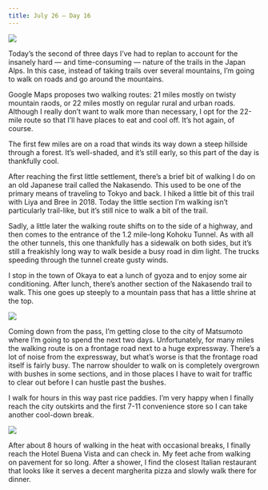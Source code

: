 ```yaml
---
title: July 26 — Day 16
---
```


![](./images/IMG_8558.jpg)

Today’s the second of three days I’ve had to replan to account for the insanely hard — and time-consuming — nature of the trails in the Japan Alps. In this case, instead of taking trails over several mountains, I’m going to walk on roads and go around the mountains.

Google Maps proposes two walking routes: 21 miles mostly on twisty mountain raods, or 22 miles mostly on regular rural and urban roads. Although I really don’t want to walk more than necessary, I opt for the 22-mile route so that I’ll have places to eat and cool off. It’s hot again, of course.

The first few miles are on a road that winds its way down a steep hillside through a forest. It’s well-shaded, and it’s still early, so this part of the day is thankfully cool.

After reaching the first little settlement, there’s a brief bit of walking I do on an old Japanese trail called the Nakasendo. This used to be one of the primary means of traveling to Tokyo and back. I hiked a little bit of this trail with Liya and Bree in 2018. Today the little section I’m walking isn’t particularly trail-like, but it’s still nice to walk a bit of the trail.

Sadly, a little later the walking route shifts on to the side of a highway, and then comes to the entrance of the 1.2 mile-long Kohoku Tunnel. As with all the other tunnels, this one thankfully has a sidewalk on both sides, but it’s still a freakishly long way to walk beside a busy road in dim light. The trucks speeding through the tunnel create gusty winds.

I stop in the town of Okaya to eat a lunch of gyoza and to enjoy some air conditioning. After lunch, there’s another section of the Nakasendo trail to walk. This one goes up steeply to a mountain pass that has a little shrine at the top.

![](./images/IMG_8577.jpg)

Coming down from the pass, I’m getting close to the city of Matsumoto where I’m going to spend the next two days. Unfortunately, for many miles the walking route is on a frontage road next to a huge expressway. There’s a lot of noise from the expressway, but what’s worse is that the frontage road itself is fairly busy. The narrow shoulder to walk on is completely overgrown with bushes in some sections, and in those places I have to wait for traffic to clear out before I can hustle past the bushes.

I walk for hours in this way past rice paddies. I’m very happy when I finally reach the city outskirts and the first 7-11 convenience store so I can take another cool-down break.

![](./images/IMG_8595.jpg)

After about 8 hours of walking in the heat with occasional breaks, I finally reach the Hotel Buena Vista and can check in. My feet ache from walking on pavement for so long. After a shower, I find the closest Italian restaurant that looks like it serves a decent margherita pizza and slowly walk there for dinner.
